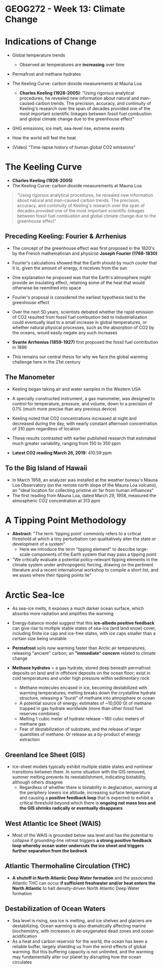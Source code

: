 # GEOG272 - Week 13: Climate Change

# Indications of Change
- Global temperature trends
	- Observed air temperatures are **increasing** over time
- Permafrost and methane hydrates
- The Keeling Curve: carbon dioxide measurements at Mauna Loa
	- **Charles Keeling (1928-2005)**: "Using rigorous analytical procedures, he revealed new information about natural and man-caused carbon trends. The precision, accuracy, and continuity of Keeling's research over the span of decades provided one of the most important scientific linkages between fossil fuel combustion and global climate change due to the greenhouse effect"
- GHG emissions, ice melt, sea-level rise, extreme events
- How the world will feel the heat

- (Video) "Time-lapse history of human global CO2 emissions"

# The Keeling Curve
- **Charles Keeling (1928-2005)**
- The Keeling Curve: carbon dioxide measurements at Mauna Loa

> "Using rigorous analytical procedures, he revealed new information about natural and man-caused carbon trends. The precision, accuracy, and continuity of Keeling's research over the span of decades provided one of the most important scientific linkages between fossil fuel combustion and global climate change due to the greenhouse effect"

## Preceding Keeling: Fourier & Arrhenius
- The concept of the greenhouse effect was first proposed in the 1820's by the French mathematician and physicist **Joseph Fourier (1768-1830)**
- Fourier's calculations showed that the Earth should by much cooler that it is, given the amount of energy, it receives from the sun
- One explanation he proposed was that the Earth's atmosphere might provide an insulating effect, retaining some of the heat that would otherwise be reemitted into space
- Fourier's proposal is considered the earliest hypothesis tied to the greenhouse effect

- Over the next 50 years, scientists debated whether the rapid emission of CO2 resulted from fossil fuel combustion tied to industrialization could eventually lead to a small increase in global temperatures, or whether natural physical processes, such as the absorption of CO2 by the oceans, would easily negate any such increases
- **Svante Arrhenius (1859-1927)** first proposed the fossil fuel contribution in 1896
- This remains our central thesis for why we face the global warming challenge here in the 21st century

## The Manometer
- Keeling began taking air and water samples in the Western USA
- A specially constructed instrument, a gas manometer, was designed to control for temperature, pressure, and volume, down to a precision of 0.1% (much more precise than any previous device)
- Keeling noted that CO2 concentrations increased at night and decreased during the day, with nearly constant afternoon concentration of 310 ppm regardless of location
- These results contrasted with earlier published research that estimated much greater variability, ranging from 150 to 350 ppm

- **Latest CO2 reading March 26, 2019:** 410.59 ppm

## To the Big Island of Hawaii
- In March 1958, an analyzer was installed at the weather bureau's Mauna Loa Observatory (on the remote north slope of the Mauna Loa volcano), an "ideal location for collecting pristine air far from human influences"
- The first reading from Mauna Loa, dated March 29, 1958, measured the atmospheric CO2 concentration at 313 ppm

# A Tipping Point Methodology
- **Abstract:** "The term 'tipping point' commonly refers to a critical threshold at which a tiny perturbation can qualitatively alter the state or development of a system"
	- Here we introduce the term "tipping element" to describe large-scale components of the Earth system that may pass a tipping point
- "We critically evaluate a potential policy-relevant tipping elements in the climate system under anthropogenic forcing, drawing on the pertinent literature and a recent international workshop to compile a short list, and we asses where their tipping points lie"

# Arctic Sea-Ice
- As sea-ice melts, it exposes a much darker ocean surface, which absorbs more radiation and amplifies the warming
- Energy-balance model suggest that this **ice-albedo positive feedback** can give rise to multiple stable states of sea-ice (and land snow) cover, including finite ice cap and ice-free states, with ice caps smaller than a certain size being unstable

- **Permafrost** soils now warming faster than Arctic air temperatures, releasing "ancient" carbon; an **"immediate" concern** related to climate change

- **Methane hydrates** = a gas hydrate, stored deep beneath permafrost deposits on land and in offshore deposits on the ocean floor; exist in cold temperatures and under high pressure within sedimentary rock
	- Methane molecules encased in ice, becoming destabilized with warming temperatures; melting breaks down the crystalline hydrate structure, releasing a "burst" of methane into atmosphere or ocean
	- A potential source of energy; estimates of ~10,000 Gt of methane trapped in gas hydrate worldwide (more than other fossil fuel reserves combines)
	- Melting 1 cubic meter of hydrate release ~160 cubic meters of methane gas
	- Fear of destabilization of substrate, and the release of larger quantities of methane. Or release as a by-product of energy extraction

## Greenland Ice Sheet (GIS)
- Ice-sheet models typically exhibit multiple stable states and nonlinear transitions between them. In some situation with the GIS removed, summer melting prevents its reestablishment, indicating bistability, although others disagree
	- Regardless of whether there is bistability in deglaciation, warming at the periphery lowers ice altitude, increasing surface temperature and causing a **positive feedback loop** that is expected to exhibit a critical threshold beyond which there is **ongoing net mass loss and the GIS shrinks radically or eventually disappears**

## West Atlantic Ice Sheet (WAIS)
- Most of the WAIS is grounded below sea level and has the potential to collapse if grounding-line retreat triggers **a strong positive feedback loop whereby ocean water undercuts the ice sheet and triggers further separation from the bedrock**

## Atlantic Thermohaline Circulation (THC)
- **A shutoff in North Atlantic Deep Water formation** and the associated Atlantic THC can occur **if sufficient freshwater and/or heat enters the North Atlantic** to halt density-driven North Atlantic Deep Water formation

## Destabilization of Ocean Waters
- Sea level is rising, sea ice is melting, and ice shelves and glaciers are destabilizing. Ocean warming is also dramatically affecting marine biochemistry, with increases in de-oxygenated dead zones and ocean acidification
- As a heat and carbon reservoir for the world, the ocean has been a reliable buffer, largely shielding us from the worst effects of global warming. But this buffering capacity is not unlimited, and the warming may fundamentally alter our planet by disrupting how the ocean circulates